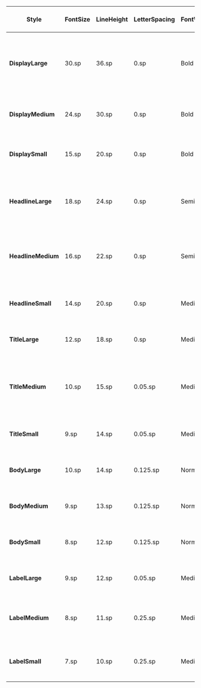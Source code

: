 | Style              | FontSize | LineHeight | LetterSpacing | FontWeight | Trường hợp sử dụng                                    |
|--------------------|----------|------------|---------------|------------|-------------------------------------------------------|
| **DisplayLarge**   | 30.sp    | 36.sp      | 0.sp          | Bold       | Tiêu đề nổi bật toàn màn hình, landing screen, splash |
| **DisplayMedium**  | 24.sp    | 30.sp      | 0.sp          | Bold       | Tiêu đề chuyên mục / tab chính                        |
| **DisplaySmall**   | 15.sp    | 20.sp      | 0.sp          | Bold       | Tiêu đề phụ trong khối nội dung lớn                   |
| **HeadlineLarge**  | 18.sp    | 24.sp      | 0.sp          | SemiBold   | Tiêu đề section nhỏ, carousel, hoặc thanh phân loại   |
| **HeadlineMedium** | 16.sp    | 22.sp      | 0.sp          | SemiBold   | Tên video, tên danh mục trong danh sách               |
| **HeadlineSmall**  | 14.sp    | 20.sp      | 0.sp          | Medium     | Tên nút hành động lớn (Play, Mua...)                  |
| **TitleLarge**     | 12.sp    | 18.sp      | 0.sp          | Medium     | Tên sản phẩm, tiêu đề nội dung                        |
| **TitleMedium**    | 10.sp    | 15.sp      | 0.05.sp       | Medium     | Sub-title, thời lượng video, tiêu đề nhỏ trong card   |
| **TitleSmall**     | 9.sp     | 14.sp      | 0.05.sp       | Medium     | Heading phụ / text trên nút                           |
| **BodyLarge**      | 10.sp    | 14.sp      | 0.125.sp      | Normal     | Văn bản mô tả dài, tóm tắt nội dung                   |
| **BodyMedium**     | 9.sp     | 13.sp      | 0.125.sp      | Normal     | Mô tả phụ trong thẻ / caption                         |
| **BodySmall**      | 8.sp     | 12.sp      | 0.125.sp      | Normal     | Mô tả nhỏ, nội dung ít quan trọng                     |
| **LabelLarge**     | 9.sp     | 12.sp      | 0.05.sp       | Medium     | Nhãn lớn trên nút, trạng thái                         |
| **LabelMedium**    | 8.sp     | 11.sp      | 0.25.sp       | Medium     | Nhãn phụ trong UI (tag, chip, tab...)                 |
| **LabelSmall**     | 7.sp     | 10.sp      | 0.25.sp       | Medium     | Hint text, label nhỏ, trạng thái phụ                  |
